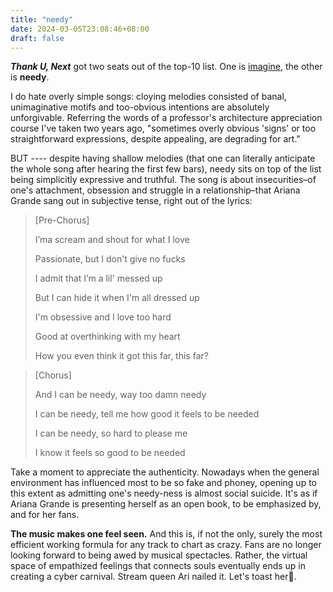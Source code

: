 ```yaml
---
title: "needy"
date: 2024-03-05T23:08:46+08:00
draft: false
---
```


***Thank U, Next*** got two seats out of the top-10 list. One is [imagine](/posts/imagine/), the other is **needy**.

I do hate overly simple songs: cloying melodies consisted of banal, unimaginative motifs  and too-obvious intentions are absolutely unforgivable. Referring the words of a professor's architecture appreciation course I've taken two years ago, "sometimes overly obvious 'signs' or too straightforward expressions, despite appealing, are degrading for art."

BUT ---- despite having shallow melodies (that one can literally anticipate the whole song after hearing the first few bars), needy sits on top of the list being simplicitly expressive and truthful. The song is about insecurities–of one's attachment, obsession and struggle in a relationship–that Ariana Grande sang out in subjective tense, right out of the lyrics:

> [Pre-Chorus]
>
> I’ma scream and shout for what I love
>
> Passionate, but I don't give no fucks
>
> I admit that I’m a lil' messed up
>
> But I can hide it when I'm all dressed up
>
> I'm obsessive and I love too hard
>
> Good at overthinking with my heart
>
> How you even think it got this far, this far?

> [Chorus]
>
> And I can be needy, way too damn needy
>
> I can be needy, tell me how good it feels to be needed
>
> I can be needy, so hard to please me
>
> I know it feels so good to be needed

Take a moment to appreciate the authenticity. Nowadays when the general environment has influenced most to be so fake and phoney, opening up to this extent as admitting one's needy-ness is almost social suicide. It's as if Ariana Grande is presenting herself as an open book, to be emphasized by, and for her fans.

**The music makes one feel seen.** And this is, if not the only, surely the most efficient working formula for any track to chart as crazy. Fans are no longer looking forward to being awed by musical spectacles. Rather, the virtual space of empathized feelings that connects souls eventually ends up in creating a cyber carnival. Stream queen Ari nailed it. Let's toast her🥂.
